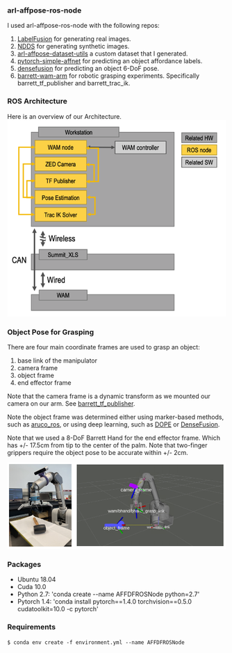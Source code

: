 ### arl-affpose-ros-node

I used arl-affpose-ros-node with the following repos:

1. [LabelFusion](https://github.com/RobotLocomotion/LabelFusion) for generating real images.
2. [NDDS](https://github.com/NVIDIA/Dataset_Synthesizer) for generating synthetic images.
3. [arl-affpose-dataset-utils](https://github.com/UW-Advanced-Robotics-Lab/arl-affpose-dataset-utils) a custom dataset that I generated.
4. [pytorch-simple-affnet](https://github.com/UW-Advanced-Robotics-Lab/pytorch-simple-affnet) for predicting an object affordance labels.
5. [densefusion](https://github.com/UW-Advanced-Robotics-Lab) for predicting an object 6-DoF pose.
6. [barrett-wam-arm](https://github.com/UW-Advanced-Robotics-Lab/barrett-wam-arm) for robotic grasping experiments. Specifically barrett_tf_publisher and barrett_trac_ik. 

### ROS Architecture
Here is an overview of our Architecture.
![ros_overview](samples/ros_overview.png)

### Object Pose for Grasping

There are four main coordinate frames are used to grasp an object: 
1. base link of the manipulator
2. camera frame
3. object frame
4. end effector frame

Note that the camera frame is a dynamic transform as we mounted our camera on our arm. See [barrett_tf_publisher](https://github.com/UW-Advanced-Robotics-Lab/barrett-wam-arm/tree/main/barrett_tf_publisher).

Note the object frame was determined either using marker-based methods, such as [aruco_ros](https://github.com/pal-robotics/aruco_ros), or using deep learning, such as [DOPE](https://github.com/NVlabs/Deep_Object_Pose) or [DenseFusion](https://github.com/j96w/DenseFusion).
    
Note that we used a 8-DoF Barrett Hand for the end effector frame. Which has +/- 17.5cm from tip to the center of the palm. Note that two-finger grippers require the object pose to be accurate within +/- 2cm.

![ros_overview](samples/coordinate_transforms.png)

### Packages
* Ubuntu 18.04
* Cuda 10.0
* Python 2.7: 'conda create --name AFFDFROSNode python=2.7'
* Pytorch 1.4: 'conda install pytorch==1.4.0 torchvision==0.5.0 cudatoolkit=10.0 -c pytorch'

### Requirements
   ```
   $ conda env create -f environment.yml --name AFFDFROSNode
   ```
